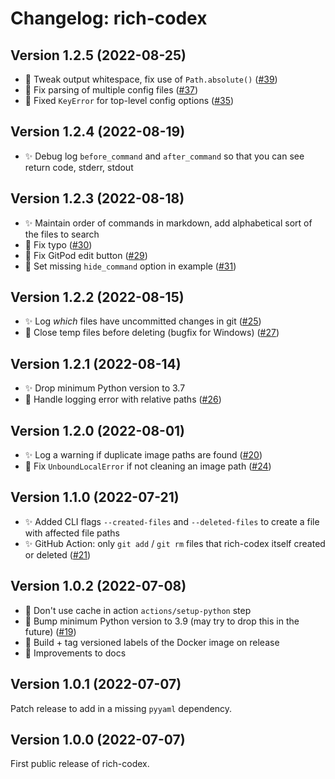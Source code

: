 # Changelog: rich-codex

## Version 1.2.5 (2022-08-25)

- 🐛 Tweak output whitespace, fix use of `Path.absolute()` ([#39](https://github.com/ewels/rich-codex/pull/39))
- 🐛 Fix parsing of multiple config files ([#37](https://github.com/ewels/rich-codex/issues/37))
- 🐛 Fixed `KeyError` for top-level config options ([#35](https://github.com/ewels/rich-codex/issues/35))

## Version 1.2.4 (2022-08-19)

- ✨ Debug log `before_command` and `after_command` so that you can see return code, stderr, stdout

## Version 1.2.3 (2022-08-18)

- ✨ Maintain order of commands in markdown, add alphabetical sort of the files to search
- 🐛 Fix typo ([#30](https://github.com/ewels/rich-codex/pull/30))
- 🐛 Fix GitPod edit button ([#29](https://github.com/ewels/rich-codex/pull/29))
- 🐛 Set missing `hide_command` option in example ([#31](https://github.com/ewels/rich-codex/pull/31))

## Version 1.2.2 (2022-08-15)

- ✨ Log _which_ files have uncommitted changes in git ([#25](https://github.com/ewels/rich-codex/issues/25))
- 🐛 Close temp files before deleting (bugfix for Windows) ([#27](https://github.com/ewels/rich-codex/issues/27))

## Version 1.2.1 (2022-08-14)

- ✨ Drop minimum Python version to 3.7
- 🐛 Handle logging error with relative paths ([#26](https://github.com/ewels/rich-codex/issues/26))

## Version 1.2.0 (2022-08-01)

- ✨ Log a warning if duplicate image paths are found ([#20](https://github.com/ewels/rich-codex/issues/20))
- 🐛 Fix `UnboundLocalError` if not cleaning an image path ([#24](https://github.com/ewels/rich-codex/issues/24))

## Version 1.1.0 (2022-07-21)

- ✨ Added CLI flags `--created-files` and `--deleted-files` to create a file with affected file paths
- ✨ GitHub Action: only `git add` / `git rm` files that rich-codex itself created or deleted ([#21](https://github.com/ewels/rich-codex/issues/21))

## Version 1.0.2 (2022-07-08)

- 🐛 Don't use cache in action `actions/setup-python` step
- 🐛 Bump minimum Python version to 3.9 (may try to drop this in the future) ([#19](https://github.com/ewels/rich-codex/issues/19))
- 🐳 Build + tag versioned labels of the Docker image on release
- 📖 Improvements to docs

## Version 1.0.1 (2022-07-07)

Patch release to add in a missing `pyyaml` dependency.

## Version 1.0.0 (2022-07-07)

First public release of rich-codex.
